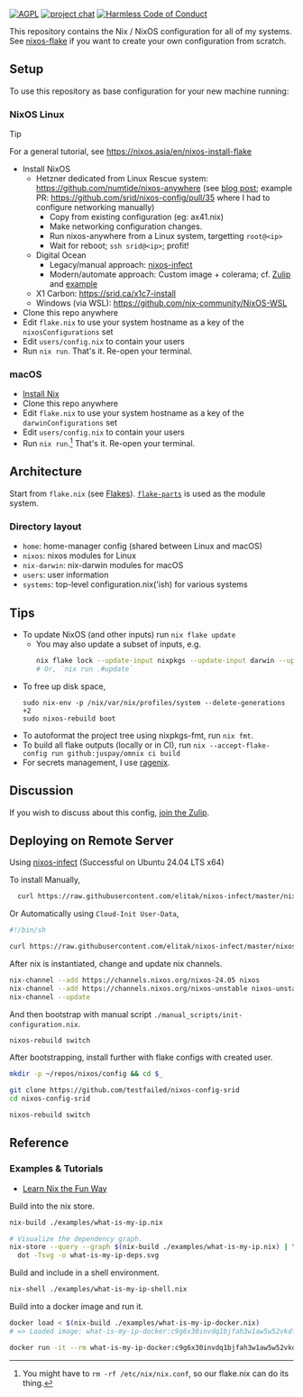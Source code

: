 [![AGPL](https://img.shields.io/badge/License-AGPL%20v3-blue.svg)](https://en.wikipedia.org/wiki/Affero_General_Public_License)
[![project chat](https://img.shields.io/badge/zulip-join_chat-brightgreen.svg)](https://nixos.zulipchat.com/#narrow/stream/413948-nixos)
[![Harmless Code of Conduct](https://img.shields.io/badge/harmless-8A2BE2)](https://srid.ca/coc "This project follows the 'Harmlessness Code of Conduct'")

This repository contains the Nix / NixOS configuration for all of my systems. See [nixos-flake](https://community.flake.parts/nixos-flake) if you want to create your own configuration from scratch.

## Setup

To use this repository as base configuration for your new machine running:

### NixOS Linux

> [!TIP]
> For a general tutorial, see https://nixos.asia/en/nixos-install-flake

- Install NixOS
  - Hetzner dedicated from Linux Rescue system: https://github.com/numtide/nixos-anywhere (see [blog post](https://galowicz.de/2023/04/05/single-command-server-bootstrap/); example PR: https://github.com/srid/nixos-config/pull/35 where I had to configure networking manually)
    - Copy from existing configuration (eg: ax41.nix)
    - Make networking configuration changes.
    - Run nixos-anywhere from a Linux system, targetting `root@<ip>`
    - Wait for reboot; `ssh srid@<ip>`; profit!
  - Digital Ocean
    - Legacy/manual approach: [nixos-infect](https://github.com/elitak/nixos-infect)
    - Modern/automate approach: Custom image + colerama; cf. [Zulip](https://nixos.zulipchat.com/#narrow/stream/413948-nixos/topic/Deploying.20to.20DigitalOcean) and [example](https://github.com/fpindia/fpindia-chat)
  - X1 Carbon: https://srid.ca/x1c7-install
  - Windows (via WSL): https://github.com/nix-community/NixOS-WSL
- Clone this repo anywhere
- Edit `flake.nix` to use your system hostname as a key of the `nixosConfigurations` set
- Edit `users/config.nix` to contain your users
- Run `nix run`. That's it. Re-open your terminal.

### macOS

- [Install Nix](https://nixos.asia/en/install)
- Clone this repo anywhere
- Edit `flake.nix` to use your system hostname as a key of the `darwinConfigurations` set
- Edit `users/config.nix` to contain your users
- Run `nix run`.[^cleanup] That's it. Re-open your terminal.

[^cleanup]: You might have to `rm -rf /etc/nix/nix.conf`, so our flake.nix can do its thing.

## Architecture

Start from `flake.nix` (see [Flakes](https://nixos.wiki/wiki/Flakes)). [`flake-parts`](https://flake.parts/) is used as the module system.

### Directory layout

- `home`: home-manager config (shared between Linux and macOS)
- `nixos`: nixos modules for Linux
- `nix-darwin`: nix-darwin modules for macOS
- `users`: user information
- `systems`: top-level configuration.nix('ish) for various systems

## Tips

- To update NixOS (and other inputs) run `nix flake update`
  - You may also update a subset of inputs, e.g.
    ```sh
    nix flake lock --update-input nixpkgs --update-input darwin --update-input home-manager
    # Or, `nix run .#update`
    ```
- To free up disk space,
  ```sh-session
  sudo nix-env -p /nix/var/nix/profiles/system --delete-generations +2
  sudo nixos-rebuild boot
  ```
- To autoformat the project tree using nixpkgs-fmt, run `nix fmt`.
- To build all flake outputs (locally or in CI), run `nix --accept-flake-config run github:juspay/omnix ci build`
- For secrets management, I use [ragenix](https://github.com/yaxitech/ragenix).

## Discussion

If you wish to discuss about this config, [join the Zulip](https://nixos.zulipchat.com/login/?next=/).

## Deploying on Remote Server

Using [nixos-infect](https://github.com/elitak/nixos-infect) (Successful on Ubuntu 24.04 LTS x64)

To install Manually,

```bash
  curl https://raw.githubusercontent.com/elitak/nixos-infect/master/nixos-infect | NIX_CHANNEL=nixos-23.05 bash -x
```

Or Automatically using `Cloud-Init User-Data`,

```bash
#!/bin/sh

curl https://raw.githubusercontent.com/elitak/nixos-infect/master/nixos-infect | NIX_CHANNEL=nixos-23.05 bash
```

After nix is instantiated, change and update nix channels.

```bash
nix-channel --add https://channels.nixos.org/nixos-24.05 nixos
nix-channel --add https://channels.nixos.org/nixos-unstable nixos-unstable
nix-channel --update
```

And then bootstrap with manual script `./manual_scripts/init-configuration.nix`.

```bash
nixos-rebuild switch
```

After bootstrapping, install further with flake configs with created user.

```bash
mkdir -p ~/repos/nixos/config && cd $_

git clone https://github.com/testfailed/nixos-config-srid
cd nixos-config-srid

nixos-rebuild switch
```

## Reference

### Examples & Tutorials

- [Learn Nix the Fun Way](https://fzakaria.com/2024/07/05/learn-nix-the-fun-way.html)

Build into the nix store.

```bash
nix-build ./examples/what-is-my-ip.nix

# Visualize the dependency graph.
nix-store --query --graph $(nix-build ./examples/what-is-my-ip.nix) | \
  dot -Tsvg -o what-is-my-ip-deps.svg
```

Build and include in a shell environment.

```bash
nix-shell ./examples/what-is-my-ip-shell.nix
```

Build into a docker image and run it.

```bash
docker load < $(nix-build ./examples/what-is-my-ip-docker.nix)
# => Loaded image: what-is-my-ip-docker:c9g6x30invdq1bjfah3w1aw5w52vkdfn

docker run -it --rm what-is-my-ip-docker:c9g6x30invdq1bjfah3w1aw5w52vkdfn
```
